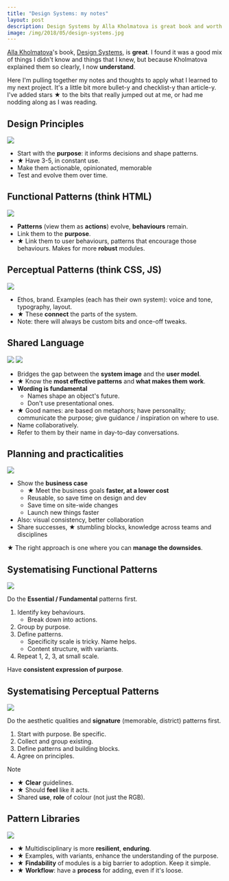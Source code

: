 ```yaml
---
title: "Design Systems: my notes"
layout: post
description: Design Systems by Alla Kholmatova is great book and worth your time.
image: /img/2018/05/design-systems.jpg
---
```


[Alla Kholmatova](http://www.craftui.com/)'s book, [Design Systems](http://designsystemsbook.com/), is **great**. I found it was a good mix of things I didn't know and things that I knew, but because Kholmatova explained them so clearly, I now **understand**.

Here I'm pulling together my notes and thoughts to apply what I learned to my next project. It's a little bit more bullet-y and checklist-y than article-y. I've added stars ★ to the bits that really jumped out at me, or had me nodding along as I was reading.

## Design Principles

[![](/img/2018/05/thumbs/design-systems-design-principles.jpg)](/img/2018/05/design-systems-design-principles.jpg)

- Start with the **purpose**: it informs decisions and shape patterns.
- ★ Have 3-5, in constant use.
- Make them actionable, opinionated, memorable
- Test and evolve them over time.

## Functional Patterns (think HTML)

[![](/img/2018/05/thumbs/design-systems-functional-patterns.jpg)](/img/2018/05/design-systems-functional-patterns.jpg)

- **Patterns** (view them as **actions**) evolve, **behaviours** remain.
- Link them to the **purpose**.
- ★ Link them to user behaviours, patterns that encourage those behaviours. Makes for more **robust** modules.

## Perceptual Patterns (think CSS, JS)

[![](/img/2018/05/thumbs/design-systems-perceptual-patterns.jpg)](/img/2018/05/design-systems-perceptual-patterns.jpg)

- Ethos, brand. Examples (each has their own system): voice and tone, typography, layout.
- ★ These **connect** the parts of the system.
- Note: there will always be custom bits and once-off tweaks.

## Shared Language

[![](/img/2018/05/thumbs/design-systems-shared-language-1.jpg)](/img/2018/05/design-systems-shared-language-1.jpg)
[![](/img/2018/05/thumbs/design-systems-shared-language-2.jpg)](/img/2018/05/design-systems-shared-language-2.jpg)

- Bridges the gap between the **system image** and the **user model**.
- ★ Know the **most effective patterns** and **what makes them work**.
- **Wording is fundamental**
  - Names shape an object's future.
  - Don't use presentational ones.
- ★ Good names: are based on metaphors; have personality; communicate the purpose; give guidance / inspiration on where to use.
- Name collaboratively.
- Refer to them by their name in day-to-day conversations.

## Planning and practicalities

[![](/img/2018/05/thumbs/design-systems-planning-and-practicalities.jpg)](/img/2018/05/design-systems-planning-and-practicalities.jpg)

- Show the **business case**
  - ★ Meet the business goals **faster, at a lower cost**
  - Reusable, so save time on design and dev
  - Save time on site-wide changes
  - Launch new things faster
- Also: visual consistency, better collaboration
- Share successes, ★ stumbling blocks, knowledge across teams and disciplines

★ The right approach is one where you can **manage the downsides**.

## Systematising Functional Patterns

[![](/img/2018/05/thumbs/design-systems-systematising-functional-patterns.jpg)](/img/2018/05/design-systems-systematising-functional-patterns.jpg)

Do the **Essential / Fundamental** patterns first.

1. Identify key behaviours.
   - Break down into actions.
2. Group by purpose.
3. Define patterns.
   - Specificity scale is tricky. Name helps.
   - Content structure, with variants.
4. Repeat 1, 2, 3, at small scale.

Have **consistent expression of purpose**.

## Systematising Perceptual Patterns

[![](/img/2018/05/thumbs/design-systems-systematising-perceptual-patterns.jpg)](/img/2018/05/design-systems-systematising-perceptual-patterns.jpg)

Do the aesthetic qualities and **signature** (memorable, district) patterns first.

1. Start with purpose. Be specific.
2. Collect and group existing.
3. Define patterns and building blocks.
4. Agree on principles.

Note

- ★ **Clear** guidelines.
- ★ Should **feel** like it acts.
- Shared **use**, **role** of colour (not just the RGB).

## Pattern Libraries

[![](/img/2018/05/thumbs/design-systems-pattern-libraries.jpg)](/img/2018/05/design-systems-pattern-libraries.jpg)

- ★ Multidisciplinary is more **resilient**, **enduring**.
- ★ Examples, with variants, enhance the understanding of the purpose.
- ★ **Findability** of modules is a big barrier to adoption. Keep it simple.
- ★ **Workflow**: have a **process** for adding, even if it's loose.
